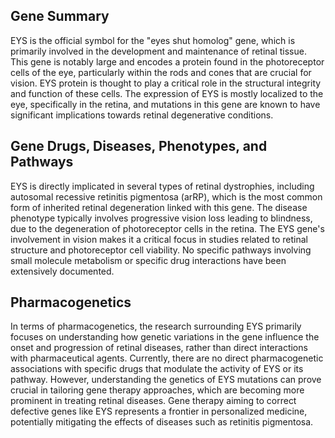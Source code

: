 ## Gene Summary
EYS is the official symbol for the "eyes shut homolog" gene, which is primarily involved in the development and maintenance of retinal tissue. This gene is notably large and encodes a protein found in the photoreceptor cells of the eye, particularly within the rods and cones that are crucial for vision. EYS protein is thought to play a critical role in the structural integrity and function of these cells. The expression of EYS is mostly localized to the eye, specifically in the retina, and mutations in this gene are known to have significant implications towards retinal degenerative conditions.

## Gene Drugs, Diseases, Phenotypes, and Pathways
EYS is directly implicated in several types of retinal dystrophies, including autosomal recessive retinitis pigmentosa (arRP), which is the most common form of inherited retinal degeneration linked with this gene. The disease phenotype typically involves progressive vision loss leading to blindness, due to the degeneration of photoreceptor cells in the retina. The EYS gene's involvement in vision makes it a critical focus in studies related to retinal structure and photoreceptor cell viability. No specific pathways involving small molecule metabolism or specific drug interactions have been extensively documented.

## Pharmacogenetics
In terms of pharmacogenetics, the research surrounding EYS primarily focuses on understanding how genetic variations in the gene influence the onset and progression of retinal diseases, rather than direct interactions with pharmaceutical agents. Currently, there are no direct pharmacogenetic associations with specific drugs that modulate the activity of EYS or its pathway. However, understanding the genetics of EYS mutations can prove crucial in tailoring gene therapy approaches, which are becoming more prominent in treating retinal diseases. Gene therapy aiming to correct defective genes like EYS represents a frontier in personalized medicine, potentially mitigating the effects of diseases such as retinitis pigmentosa.
